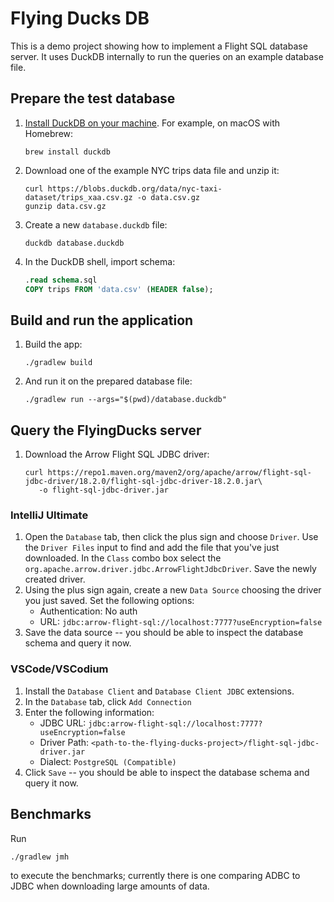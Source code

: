 # Flying Ducks DB

This is a demo project showing how to implement a Flight SQL database server.
It uses DuckDB internally to run the queries on an example database file.

## Prepare the test database

1. [Install DuckDB on your machine](https://duckdb.org/docs/installation/). For example, on macOS with Homebrew:

    ```shell
    brew install duckdb
    ```

2. Download one of the example NYC trips data file and unzip it:

    ```shell
    curl https://blobs.duckdb.org/data/nyc-taxi-dataset/trips_xaa.csv.gz -o data.csv.gz
    gunzip data.csv.gz
    ```

3. Create a new `database.duckdb` file:

    ```shell
    duckdb database.duckdb
    ```

4. In the DuckDB shell, import schema:

    ```sql
    .read schema.sql
    COPY trips FROM 'data.csv' (HEADER false);
    ```

## Build and run the application

1. Build the app:

    ```shell
    ./gradlew build
    ```

2. And run it on the prepared database file:

    ```shell
    ./gradlew run --args="$(pwd)/database.duckdb"
    ```

## Query the FlyingDucks server

1. Download the Arrow Flight SQL JDBC driver:

    ```shell
    curl https://repo1.maven.org/maven2/org/apache/arrow/flight-sql-jdbc-driver/18.2.0/flight-sql-jdbc-driver-18.2.0.jar\
       -o flight-sql-jdbc-driver.jar
    ```

### IntelliJ Ultimate

1. Open the `Database` tab, then click the plus sign and choose `Driver`.
   Use the `Driver Files` input to find and add the file that you've just downloaded.
   In the `Class` combo box select the `org.apache.arrow.driver.jdbc.ArrowFlightJdbcDriver`.
   Save the newly created driver.
2. Using the plus sign again, create a new `Data Source` choosing the driver you just saved. Set the following options:
   - Authentication: No auth
   - URL: `jdbc:arrow-flight-sql://localhost:7777?useEncryption=false`
3. Save the data source -- you should be able to inspect the database schema and query it now.

### VSCode/VSCodium

1. Install the `Database Client` and `Database Client JDBC` extensions.
2. In the `Database` tab, click `Add Connection`
3. Enter the following information:
   - JDBC URL: `jdbc:arrow-flight-sql://localhost:7777?useEncryption=false`
   - Driver Path: `<path-to-the-flying-ducks-project>/flight-sql-jdbc-driver.jar`
   - Dialect: `PostgreSQL (Compatible)`
4. Click `Save` -- you should be able to inspect the database schema and query it now.

## Benchmarks

Run

```shell
./gradlew jmh
```

to execute the benchmarks; currently there is one comparing ADBC to JDBC when downloading large amounts of data.